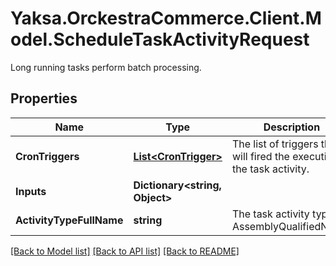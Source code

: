 # Yaksa.OrckestraCommerce.Client.Model.ScheduleTaskActivityRequest
Long running tasks perform batch processing.

## Properties

Name | Type | Description | Notes
------------ | ------------- | ------------- | -------------
**CronTriggers** | [**List&lt;CronTrigger&gt;**](CronTrigger.md) | The list of triggers that will fired the execution of the task activity. | 
**Inputs** | **Dictionary&lt;string, Object&gt;** |  | [optional] 
**ActivityTypeFullName** | **string** | The task activity type AssemblyQualifiedName. | 

[[Back to Model list]](../README.md#documentation-for-models) [[Back to API list]](../README.md#documentation-for-api-endpoints) [[Back to README]](../README.md)


